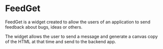 # FeedGet
FeedGet is a widget created to allow the users of an application to send feedback about bugs, ideas or others.

The widget allows the user to send a message and generate a canvas copy of the HTML at that time and send to the backend app.

 
